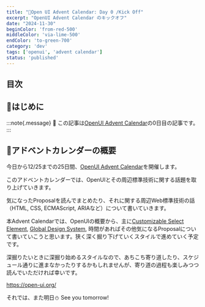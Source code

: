 ```yaml
---
title: "🎄Open UI Advent Calendar: Day 0 /Kick Off"
excerpt: "OpenUI Advent Calendar のキックオフ"
date: "2024-11-30"
beginColor: 'from-red-500'
middleColor: 'via-lime-500'
endColor: 'to-green-700'
category: 'dev'
tags: ['openui', 'advent calendar']
status: 'published'
---
```

## 目次

## 🎄はじめに

:::note{.message}
🎄 この記事は[OpenUI Advent Calendar](https://adventar.org/calendars/10293)の0日目の記事です。
:::

## 🎄アドベントカレンダーの概要

今日から12/25までの25日間、[OpenUI Advent Calendar](https://adventar.org/calendars/10293)を開催します。

このアドベントカレンダーでは、OpenUIとその周辺標準技術に関する話題を取り上げていきます。

気になったProposalを読んでまとめたり、それに関する周辺Web標準技術の話（HTML, CSS, ECMAScript, ARIAなど）について書いていきます。

本Advent Calendarでは、OpenUIの概要から、主に[Customizable Select Element](https://open-ui.org/components/customizableselect/), [Global Design System](https://github.com/openui/design-system), 時間があればその他気になるProposalについて書いていこうと思います。狭く深く掘り下げていくスタイルで進めていく予定です。

深掘りたいときに深掘り始めるスタイルなので、あちこち寄り道したり、スケジュール通りに進まなかったりするかもしれませんが、寄り道の過程も楽しみつつ読んでいただければ幸いです。

https://open-ui.org/

それでは、また明日⛄
See you tomorrow!
